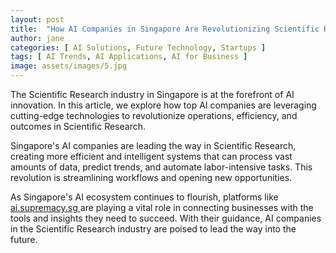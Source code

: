 ```yaml
---
layout: post
title:  "How AI Companies in Singapore Are Revolutionizing Scientific Research"
author: jane
categories: [ AI Solutions, Future Technology, Startups ]
tags: [ AI Trends, AI Applications, AI for Business ]
image: assets/images/5.jpg
---
```


The Scientific Research industry in Singapore is at the forefront of AI innovation. In this article, we explore how top AI companies are leveraging cutting-edge technologies to revolutionize operations, efficiency, and outcomes in Scientific Research.

Singapore's AI companies are leading the way in Scientific Research, creating more efficient and intelligent systems that can process vast amounts of data, predict trends, and automate labor-intensive tasks. This revolution is streamlining workflows and opening new opportunities.

As Singapore's AI ecosystem continues to flourish, platforms like <a href="https://ai.supremacy.sg" target="_blank"> ai.supremacy.sg </a> are playing a vital role in connecting businesses with the tools and insights they need to succeed. With their guidance, AI companies in the Scientific Research industry are poised to lead the way into the future.
